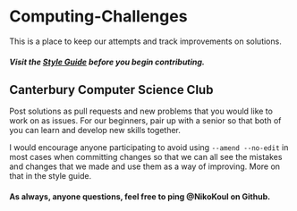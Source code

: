 # Computing-Challenges
This is a place to keep our attempts and track improvements on solutions. 

##### Visit the [Style Guide](https://github.com/NikoKoul/Computing-Challenges/blob/master/StyleGuide.md) before you begin contributing.

## Canterbury Computer Science Club
Post solutions as pull requests and new problems that you would like to work on as issues.  For our beginners, pair up with a senior so that both of you can learn and develop new skills together.    

I would encourage anyone participating to avoid using `--amend --no-edit` in most cases when committing changes so that we can all see 
the mistakes and changes that we made and use them as a way of improving.  More on that in the style guide.

#### As always, anyone questions, feel free to ping @NikoKoul on Github.
